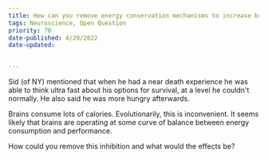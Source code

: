 ```yaml
---
title: How can you remove energy conservation mechanisms to increase brain performance?
tags: Neuroscience, Open Question
priority: 70
date-published: 4/29/2022
date-updated:


---
```


Sid (of NY) mentioned that when he had a near death experience he was able to think ultra fast about his options for survival, at a level he couldn't normally. He also said he was more hungry afterwards. 

Brains consume lots of calories. Evolutionarily, this is inconvenient. It seems likely that brains are operating at some curve of balance between energy consumption and performance. 

How could you remove this inhibition and what would the effects be?

